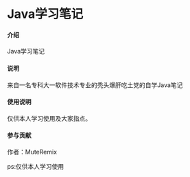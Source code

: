 # Java学习笔记

#### 介绍
Java学习笔记

#### 说明
来自一名专科大一软件技术专业的秃头爆肝吃土党的自学Java笔记

#### 使用说明
仅供本人学习使用及大家指点。

#### 参与贡献
作者：MuteRemix

ps:仅供本人学习使用